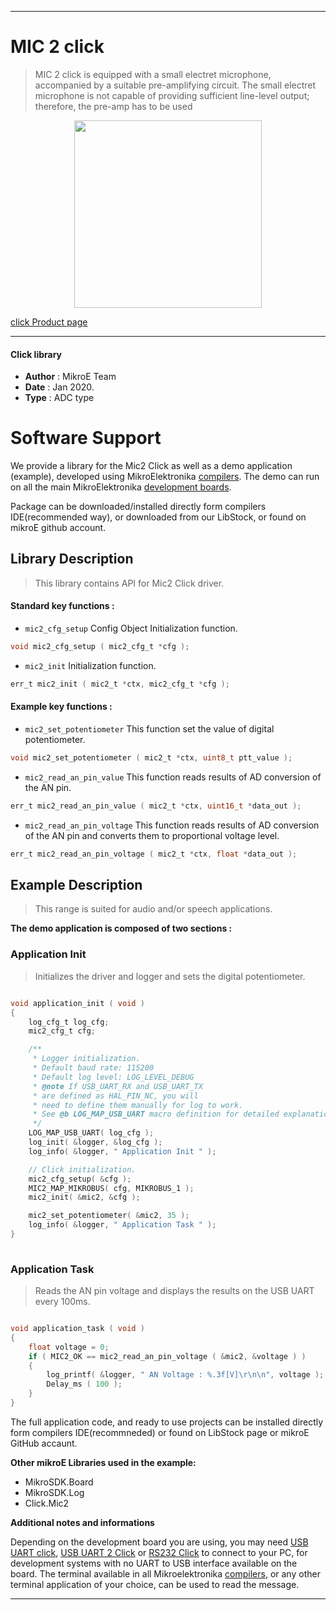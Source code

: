 
---
# MIC 2 click

> MIC 2 click is equipped with a small electret microphone, accompanied by a suitable pre-amplifying circuit. The small electret microphone is not capable of providing sufficient line-level output; therefore, the pre-amp has to be used

<p align="center">
  <img src="https://download.mikroe.com/images/click_for_ide/mic2_click.png" height=300px>
</p>

[click Product page](https://www.mikroe.com/mic-2-click)

---


#### Click library 

- **Author**        : MikroE Team
- **Date**          : Jan 2020.
- **Type**          : ADC type


# Software Support

We provide a library for the Mic2 Click 
as well as a demo application (example), developed using MikroElektronika 
[compilers](https://shop.mikroe.com/compilers). 
The demo can run on all the main MikroElektronika [development boards](https://shop.mikroe.com/development-boards).

Package can be downloaded/installed directly form compilers IDE(recommended way), or downloaded from our LibStock, or found on mikroE github account. 

## Library Description

> This library contains API for Mic2 Click driver.

#### Standard key functions :

- `mic2_cfg_setup` Config Object Initialization function.
```c
void mic2_cfg_setup ( mic2_cfg_t *cfg ); 
```

- `mic2_init` Initialization function.
```c
err_t mic2_init ( mic2_t *ctx, mic2_cfg_t *cfg );
```

#### Example key functions :

- `mic2_set_potentiometer` This function set the value of digital potentiometer.
```c
void mic2_set_potentiometer ( mic2_t *ctx, uint8_t ptt_value );
```

- `mic2_read_an_pin_value` This function reads results of AD conversion of the AN pin.
```c
err_t mic2_read_an_pin_value ( mic2_t *ctx, uint16_t *data_out );
```

- `mic2_read_an_pin_voltage` This function reads results of AD conversion of the AN pin and converts them to proportional voltage level.
```c
err_t mic2_read_an_pin_voltage ( mic2_t *ctx, float *data_out );
```

## Example Description

> This range is suited for audio and/or speech applications.

**The demo application is composed of two sections :**

### Application Init 

> Initializes the driver and logger and sets the digital potentiometer.

```c

void application_init ( void )
{
    log_cfg_t log_cfg;
    mic2_cfg_t cfg;

    /** 
     * Logger initialization.
     * Default baud rate: 115200
     * Default log level: LOG_LEVEL_DEBUG
     * @note If USB_UART_RX and USB_UART_TX 
     * are defined as HAL_PIN_NC, you will 
     * need to define them manually for log to work. 
     * See @b LOG_MAP_USB_UART macro definition for detailed explanation.
     */
    LOG_MAP_USB_UART( log_cfg );
    log_init( &logger, &log_cfg );
    log_info( &logger, " Application Init " );

    // Click initialization.
    mic2_cfg_setup( &cfg );
    MIC2_MAP_MIKROBUS( cfg, MIKROBUS_1 );
    mic2_init( &mic2, &cfg );

    mic2_set_potentiometer( &mic2, 35 );
    log_info( &logger, " Application Task " );
}
  
```

### Application Task

> Reads the AN pin voltage and displays the results on the USB UART every 100ms.

```c

void application_task ( void )
{
    float voltage = 0;
    if ( MIC2_OK == mic2_read_an_pin_voltage ( &mic2, &voltage ) ) 
    {
        log_printf( &logger, " AN Voltage : %.3f[V]\r\n\n", voltage );
        Delay_ms ( 100 );
    }
} 

```

The full application code, and ready to use projects can be  installed directly form compilers IDE(recommneded) or found on LibStock page or mikroE GitHub accaunt.

**Other mikroE Libraries used in the example:** 

- MikroSDK.Board
- MikroSDK.Log
- Click.Mic2

**Additional notes and informations**

Depending on the development board you are using, you may need 
[USB UART click](https://shop.mikroe.com/usb-uart-click), 
[USB UART 2 Click](https://shop.mikroe.com/usb-uart-2-click) or 
[RS232 Click](https://shop.mikroe.com/rs232-click) to connect to your PC, for 
development systems with no UART to USB interface available on the board. The 
terminal available in all Mikroelektronika 
[compilers](https://shop.mikroe.com/compilers), or any other terminal application 
of your choice, can be used to read the message.



---
